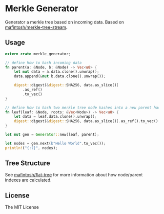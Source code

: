 # Merkle Generator

Generator a merkle tree based on incoming data. Based on [mafintosh/merkle-tree-stream](https://github.com/mafintosh/merkle-tree-stream).

## Usage

```rust
extern crate merkle_generator;

// define how to hash incoming data
fn parent(a: &Node, b: &Node) -> Vec<u8> {
    let mut data = a.data.clone().unwrap();
    data.append(&mut b.data.clone().unwrap());

    digest::digest(&digest::SHA256, data.as_slice())
        .as_ref()
        .to_vec()
}

// define how to hash two merkle tree node hashes into a new parent hash
fn leaf(leaf: &Node, roots: &Vec<Node>) -> Vec<u8> {
    let data = leaf.data.clone().unwrap();
    digest::digest(&digest::SHA256, data.as_slice()).as_ref().to_vec()
}

let mut gen = Generator::new(leaf, parent);

let nodes = gen.next(b"Hello World".to_vec());
println!("{:?}", nodes);
```

## Tree Structure

See [mafintosh/flat-tree](https://github.com/mafintosh/flat-tree-rs) for more information about how node/parent indexes are calculated.

## License

The MIT License
